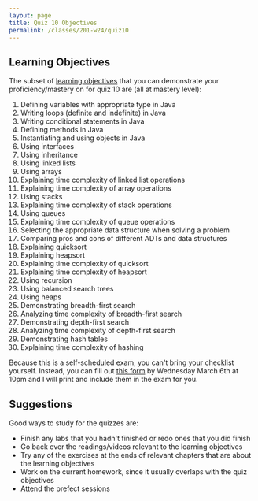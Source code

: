 ```yaml
---
layout: page
title: Quiz 10 Objectives
permalink: /classes/201-w24/quiz10
---
```


## Learning Objectives

The subset of [learning objectives](quizzes-overview) that you can demonstrate your proficiency/mastery on for quiz 10 are (all at mastery level):

1. Defining variables with appropriate type in Java
2. Writing loops (definite and indefinite) in Java
3. Writing conditional statements in Java
4. Defining methods in Java
5. Instantiating and using objects in Java
6. Using interfaces
7. Using inheritance
8. Using linked lists
9. Using arrays
10. Explaining time complexity of linked list operations
11. Explaining time complexity of array operations
12. Using stacks
13. Explaining time complexity of stack operations
14. Using queues
15. Explaining time complexity of queue operations
16. Selecting the appropriate data structure when solving a problem
17. Comparing pros and cons of different ADTs and data structures
18. Explaining quicksort
19. Explaining heapsort
20. Explaining time complexity of quicksort
21. Explaining time complexity of heapsort
22. Using recursion
23. Using balanced search trees
24. Using heaps
25. Demonstrating breadth-first search
26. Analyzing time complexity of breadth-first search
27. Demonstrating depth-first search
28. Analyzing time complexity of depth-first search
29. Demonstrating hash tables
30. Explaining time complexity of hashing

Because this is a self-scheduled exam, you can't bring your checklist yourself. Instead, you can fill out [this form](https://docs.google.com/forms/d/e/1FAIpQLScxPswAynm7x8H2jBif_PVx5JlaISWecFOznZiIniS173Fp0g/viewform?usp=sf_link) by Wednesday March 6th at 10pm and I will print and include them in the exam for you.

## Suggestions
Good ways to study for the quizzes are:
* Finish any labs that you hadn't finished or redo ones that you did finish
* Go back over the readings/videos relevant to the learning objectives
* Try any of the exercises at the ends of relevant chapters that are about the learning objectives
* Work on the current homework, since it usually overlaps with the quiz objectives
* Attend the prefect sessions